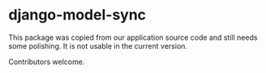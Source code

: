 # django-model-sync

This package was copied from our application source code
and still needs some polishing. It is not usable in the
current version.

Contributors welcome.
